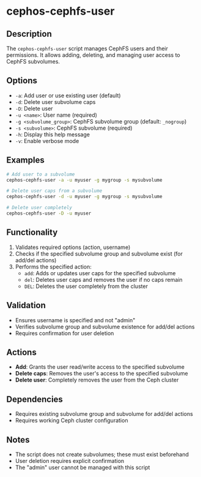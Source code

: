 # cephos-cephfs-user

## Description
The `cephos-cephfs-user` script manages CephFS users and their permissions. It allows adding, deleting, and managing user access to CephFS subvolumes.

## Options
- `-a`: Add user or use existing user (default)
- `-d`: Delete user subvolume caps
- `-D`: Delete user
- `-u <name>`: User name (required)
- `-g <subvolume_group>`: CephFS subvolume group (default: `_nogroup`)
- `-s <subvolume>`: CephFS subvolume (required)
- `-h`: Display this help message
- `-v`: Enable verbose mode

## Examples
```bash
# Add user to a subvolume
cephos-cephfs-user -a -u myuser -g mygroup -s mysubvolume

# Delete user caps from a subvolume
cephos-cephfs-user -d -u myuser -g mygroup -s mysubvolume

# Delete user completely
cephos-cephfs-user -D -u myuser
```

## Functionality
1. Validates required options (action, username)
2. Checks if the specified subvolume group and subvolume exist (for add/del actions)
3. Performs the specified action:
   - `add`: Adds or updates user caps for the specified subvolume
   - `del`: Deletes user caps and removes the user if no caps remain
   - `DEL`: Deletes the user completely from the cluster

## Validation
- Ensures username is specified and not "admin"
- Verifies subvolume group and subvolume existence for add/del actions
- Requires confirmation for user deletion

## Actions
- **Add**: Grants the user read/write access to the specified subvolume
- **Delete caps**: Removes the user's access to the specified subvolume
- **Delete user**: Completely removes the user from the Ceph cluster

## Dependencies
- Requires existing subvolume group and subvolume for add/del actions
- Requires working Ceph cluster configuration

## Notes
- The script does not create subvolumes; these must exist beforehand
- User deletion requires explicit confirmation
- The "admin" user cannot be managed with this script
